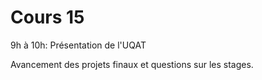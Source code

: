 # Cours 15
<p>9h à 10h: Présentation de l'UQAT </p>
Avancement des projets finaux et questions sur les stages.  
